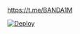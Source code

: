 https://t.me/BANDA1M

[![Deploy](https://www.herokucdn.com/deploy/button.svg)](https://heroku.com/deploy?template=https://github.com/hamobash/alazizy)
